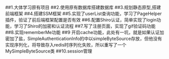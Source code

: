 ##1.大体学习原有项目
##2.使用原有数据库搭建数据库
##3.规划静态原型,搭建前端框架
##4.搭建SSM框架
##5.实现了userList查询功能，学习了PageHelper插件，验证了前后端框架配置是否有效
##6.配置Shiro认证，简单实现了login功能，学习了Shiro的加密和认证流程
##7.写了注册页面，实现了gif验证码功能
##8.实现rememberMe功能
##9 开启cache功能，此处有一坑，就是如果认证加密加了盐，SimpleAuthenticationInfo的中以simpleByteSource存放，但他没有实现序列化，将导致存入redis时序列化失败，所以重写了一个MySimpleByteSource类
##10.session管理